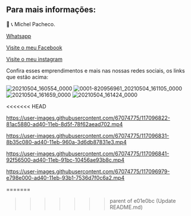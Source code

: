 
## Para mais informações: 




📲 📞 Michel Pacheco.

<a href="https://wa.me/message/L2W26WS2QTOHB1">Whatsapp</a>

<a href="https://www.facebook.com/Michelimovel"> Visite o meu Facebook</a> 

<a href="https://www.instagram.com/michel_imoveis/">Visite o meu instagram</a>

Confira esses emprendimentos e mais nas nossas redes sociais, os links que estão acima:

![20210504_160554_0000](https://user-images.githubusercontent.com/67074775/117056562-d4f7ba00-acf2-11eb-9bc1-3d968b8821c6.png)
![0001-820956961_20210504_161105_0000](https://user-images.githubusercontent.com/67074775/117057908-64519d00-acf4-11eb-93ed-13444c049c13.png)
![20210504_161659_0000](https://user-images.githubusercontent.com/67074775/117057911-64ea3380-acf4-11eb-8241-59a7bd7e2b0b.png)
![20210504_161424_0000](https://user-images.githubusercontent.com/67074775/117057914-6582ca00-acf4-11eb-8c81-40f7e64fce87.png)

<<<<<<< HEAD


https://user-images.githubusercontent.com/67074775/117096822-81ac5880-ad40-11eb-8d5f-78f62aead702.mp4


https://user-images.githubusercontent.com/67074775/117096831-8b35c080-ad40-11eb-960a-3d6db87831e3.mp4


https://user-images.githubusercontent.com/67074775/117096841-92f56500-ad40-11eb-91bc-10456ae93b8c.mp4



https://user-images.githubusercontent.com/67074775/117096979-e798e000-ad40-11eb-93b1-7536d7f0c6a2.mp4

=======
>>>>>>> parent of e01e0bc (Update README.md)
